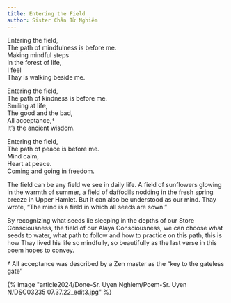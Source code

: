 ```yaml
---
title: Entering the Field
author: Sister Chân Từ Nghiêm
---
```


<div class="verse"><p>Entering the field,<br/>
The path of mindfulness is before me.<br/>
Making mindful steps<br/>
In the forest of life,<br/>
I feel<br/>
Thay is walking beside me.</p>

<p>Entering the field,<br/>
The path of kindness is before me.<br/>
Smiling at life,<br/>
The good and the bad,<br/>
All acceptance,†<br/>
It’s the ancient wisdom.</p>

<p>Entering the field,<br/>
The path of peace is before me.<br/>
Mind calm,<br/>
Heart at peace.<br/>
Coming and going in freedom.</p></div>

<p class="noIndent">The field can be any field we see in daily life. A field of sunflowers glowing in the warmth of summer, a field of daffodils nodding in the fresh spring breeze in Upper Hamlet. But it can also be understood as our mind. Thay wrote, “The mind is a field in which all seeds are sown.”</p>

By recognizing what seeds lie sleeping in the depths of our Store Consciousness, the field of our Alaya Consciousness, we can choose what seeds to water, what path to follow and how to practice on this path, this is how Thay lived his life so mindfully, so beautifully as the last verse in this poem hopes to convey.

*†* All acceptance was described by a Zen master as the “key to the gateless gate”

<div class="article-end"></div>

{% image "article2024/Done-Sr. Uyen Nghiem/Poem-Sr. Uyen N/DSC03235 07.37.22_edit3.jpg" %}
